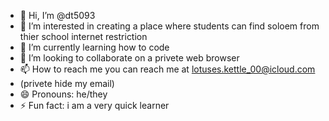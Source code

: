 - 👋 Hi, I’m @dt5093
- 👀 I’m interested in creating a place where students can find soloem from thier school internet restriction
- 🌱 I’m currently learning how to code
- 💞️ I’m looking to collaborate on a privete web browser
- 📫 How to reach me you can reach me at lotuses.kettle_00@icloud.com
- (privete hide my email)
- 😄 Pronouns: he/they
- ⚡ Fun fact: i am a very quick learner

<!---
dt5093/dt5093 is a ✨ special ✨ repository because its `README.md` (this file) appears on your GitHub profile.
You can click the Preview link to take a look at your changes.
--->
